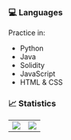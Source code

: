 ### 💻 Languages
Practice in:
- Python
- Java
- Solidity
- JavaScript
- HTML & CSS

### 📈 Statistics
<table>
  <tr>
    <td>
      <img src="https://github-readme-stats.vercel.app/api?username=jshstw&include_all_commits=true&show_icons=true&hide_title=true&count_private=true&hide_border=true" />
    </td>
    <td>
      <img src="https://github-readme-stats.vercel.app/api/top-langs/?username=jshstw&layout=compact&hide_border=true" />
    </td>
  </tr>
</table>

